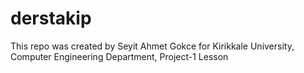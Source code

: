 # derstakip
 This repo was created by Seyit Ahmet Gokce for Kirikkale University, Computer Engineering Department, Project-1 Lesson
